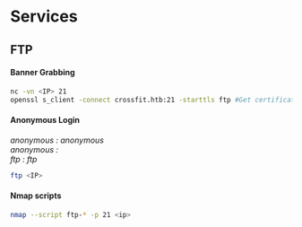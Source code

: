 # Services

## FTP

#### Banner Grabbing

```bash
nc -vn <IP> 21
openssl s_client -connect crossfit.htb:21 -starttls ftp #Get certificate if any
```

#### Anonymous Login

_anonymous : anonymous_\
_anonymous :_\
_ftp : ftp_

```bash
ftp <IP>
```

#### Nmap scripts

```bash
nmap --script ftp-* -p 21 <ip>
```

